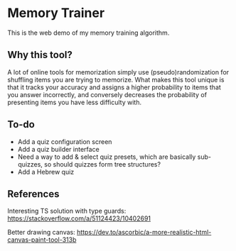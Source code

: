 # Memory Trainer
This is the web demo of my memory training algorithm.

## Why this tool?
A lot of online tools for memorization simply use (pseudo)randomization for shuffling items you are trying to memorize. What makes this tool unique is that it tracks your accuracy and assigns a higher probability to items that you answer incorrectly, and conversely decreases the probability of presenting items you have less difficulty with.
<!-- Name ideas
Memory Trainer
Memory Speed Trainer
Recall Trainer
Memory Coach
-->

## To-do
- Add a quiz configuration screen
- Add a quiz builder interface
- Need a way to add & select quiz presets, which are basically sub-quizzes, so should quizzes form tree structures?
- Add a Hebrew quiz

## References
Interesting TS solution with type guards:
https://stackoverflow.com/a/51124423/10402691

Better drawing canvas: https://dev.to/ascorbic/a-more-realistic-html-canvas-paint-tool-313b
